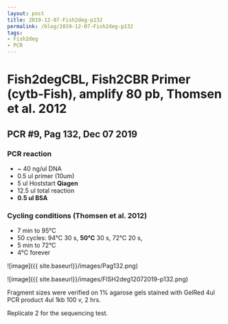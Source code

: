 ```yaml
---
layout: post
title: 2019-12-07-Fish2deg-p132
permalink: /blog/2019-12-07-Fish2deg-p132
tags:
- Fish2deg
- PCR
---
```

# Fish2degCBL, Fish2CBR Primer (cytb-Fish), amplify **80 pb**, Thomsen et al. 2012
## **PCR #9, Pag 132, Dec 07 2019**

### **PCR reaction**

-   ~ 40  ng/ul DNA
-   0.5   ul primer (10um)
-   5     ul Hoststart **Qiagen**
-   12.5  ul total reaction
-   **0.5  ul BSA**

### **Cycling conditions (Thomsen et al. 2012)**
- 7 min to 95°C
- 50 cycles:
  94°C 30 s,
  **50°C** 30 s,
  72°C 20 s,
- 5 min to 72°C
- 4°C forever

![image]({{ site.baseurl}}/images/Pag132.png)

![image]({{ site.baseurl}}/images/FISH2deg12072019-p132.png)

Fragment sizes were verified on 1% agarose gels stained with GelRed
4ul PCR product
4ul 1kb
100 v, 2 hrs.

Replicate 2 for the sequencing test.
